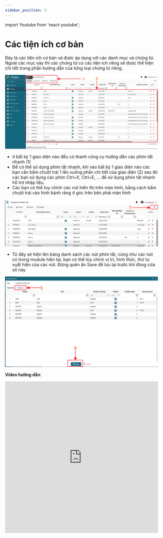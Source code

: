 ```yaml
---
sidebar_position: 3
---
```


import Youtube from 'react-youtube';

# Các tiện ích cơ bản

Đây là các tiện ích cơ bản và được áp dụng với các danh mục và chứng từ. Ngoài các mục này thì các chứng từ có các tiện ích riêng sẽ được thể hiện chi tiết trong phần hướng dẫn của từng loại chứng từ riêng.

![Tien ich co ban 1 Screen](./img/cac_tien_ich_co_ban_1.jpg)

- ở bất kỳ 1 giao diện nào đều có thanh công cụ hướng dẫn các phím tắt nhanh (1)
- Để có thể sử dụng phím tắt nhanh, khi vào bất kỳ 1 giao diện nào các bạn cần bấm chuột trái 1 lần xuống phần chi tiết của giao diện (2) sau đó các bạn sử dụng các phím Ctrl+X, Ctrl+E, … để sử dụng phím tắt nhanh hỗ trợ nhập liệu.
- Các bạn có thể tùy chỉnh các nút hiển thị trên màn hình, bằng cách bấm chuột trái vào hình bánh răng ở góc trên bên phải màn hình

![Tien ich co ban 2 Screen](./img/cac_tien_ich_co_ban_2.jpg)

- Từ đây sẽ hiện lên bảng danh sách các nút phím tắt, cũng như các nút có trong module hiện tại, bạn có thể tùy chỉnh vị trí, hình thức, thứ tự xuất hiện của các nút. Đừng quên ấn Save để lưu lại trước khi đóng cửa sổ này

![Tien ich co ban 3 Screen](./img/cac_tien_ich_co_ban_3.jpg)

**Video hướng dẫn**:

<iframe width="100%" height="500px" src="https://www.youtube.com/embed/9QlsEboxjUQ?si=5BZAmMAkvuvubSGt" title="YouTube video player" frameborder="0" allow="accelerometer; autoplay; clipboard-write; encrypted-media; gyroscope; picture-in-picture; web-share" referrerpolicy="strict-origin-when-cross-origin" allowfullscreen></iframe>
